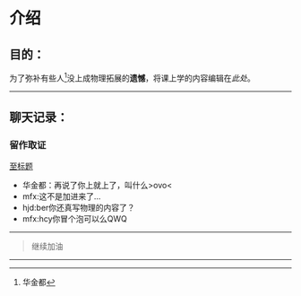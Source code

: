 # 介绍
## 目的：
为了弥补有些人[^特指]没上成物理拓展的**遗憾**，将课上学的内容编辑在*此处*。

[^特指]:华金都
---
## 聊天记录：
### 留作取证
[至标题](#文件夹介绍)
- 华金都：再说了你上就上了，叫什么>ovo<
- mfx:这不是加进来了...
- hjd:ber你还真写物理的内容了？
- mfx:hcy你冒个泡可以么QWQ
---
> 继续加油
---


